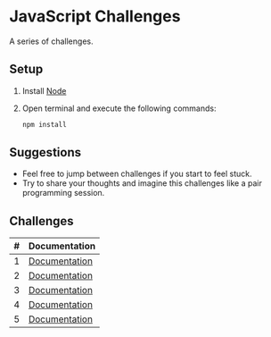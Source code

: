 # JavaScript Challenges

A series of challenges.

## Setup

1. Install [Node](https://nodejs.org/en)
1. Open terminal and execute the following commands:

    ```bash
    npm install
    ```

## Suggestions

- Feel free to jump between challenges if you start to feel stuck.
- Try to share your thoughts and imagine this challenges like a pair programming session.

## Challenges

| # | Documentation |
| -- | -- |
| 1 | [Documentation](./challenges/1/README.md) |
| 2 | [Documentation](./challenges/2/README.md) |
| 3 | [Documentation](./challenges/3/README.md) |
| 4 | [Documentation](./challenges/4/README.md) |
| 5 | [Documentation](./challenges/5/README.md) |
